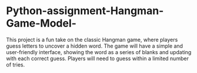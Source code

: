# Python-assignment-Hangman-Game-Model-
This project is a fun take on the classic Hangman game, where players guess letters to uncover a hidden word. The game will have a simple and user-friendly interface, showing the word as a series of blanks and updating with each correct guess. Players will need to guess within a limited number of tries. 
